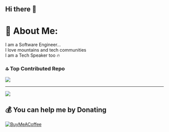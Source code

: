 ## Hi there 👋
# 💫 About Me:
I am a Software Engineer... <br>I love mountains and tech communities 
<br> I am a Tech Speaker too 🔥


### 🔝 Top Contributed Repo
![](https://github-contributor-stats.vercel.app/api?username=KendiJ&limit=5&theme=dark&combine_all_yearly_contributions=true)

---
[![](https://visitcount.itsvg.in/api?id=KendiJ&icon=0&color=0)](https://visitcount.itsvg.in)

  ## 💰 You can help me by Donating
  [![BuyMeACoffee](https://img.shields.io/badge/Buy%20Me%20a%20Coffee-ffdd00?style=for-the-badge&logo=buy-me-a-coffee&logoColor=black)](https://buymeacoffee.com/https://buymeacoffee.com/kendi_j) 

  
<!-- Proudly created with GPRM ( https://gprm.itsvg.in ) -->
